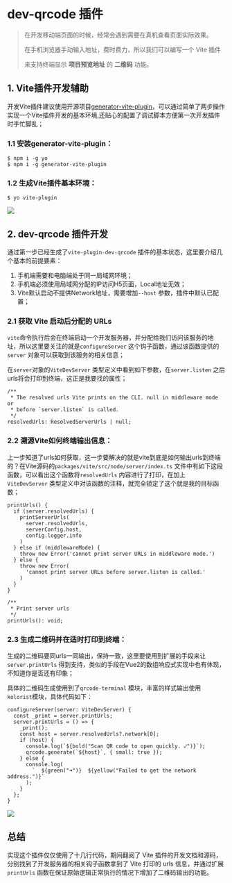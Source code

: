 # dev-qrcode 插件
> 在开发移动端页面的时候，经常会遇到需要在真机查看页面实际效果。
>
> 在手机浏览器手动输入地址，费时费力，所以我们可以编写一个 Vite 插件
>
> 来支持终端显示 **项目预览地址** 的 **二维码** 功能。


## 1. Vite插件开发辅助

开发Vite插件建议使用开源项目[generator-vite-plugin](https://github.com/OSpoon/generator-vite-plugin)，可以通过简单了两步操作实现一个Vite插件开发的基本环境,还贴心的配置了调试脚本方便第一次开发插件时手忙脚乱；

### 1.1 安装generator-vite-plugin：

```shell
$ npm i -g yo
$ npm i -g generator-vite-plugin
```

### 1.2 生成Vite插件基本环境：

```shell
$ yo vite-plugin
```

![](https://cdn.shopifycdn.net/s/files/1/0550/0524/9633/files/20230614142831.png?v=1686724209)

## 2. dev-qrcode 插件开发

通过第一步已经生成了`vite-plugin-dev-qrcode` 插件的基本状态，这里要介绍几个基本的前提要素：

1. 手机端需要和电脑端处于同一局域网环境；
2. 手机端必须使用局域网分配的IP访问H5页面，Local地址无效；
3. Vite默认启动不提供Network地址，需要增加`--host` 参数，插件中默认已配置；

### 2.1 获取 Vite 启动后分配的 URLs

`vite`命令执行后会在终端启动一个开发服务器，并分配给我们访问该服务的地址，所以这里要关注的就是`configureServer` 这个钩子函数，通过该函数提供的`server` 对象可以获取到该服务的相关信息；

在`server`对象的`ViteDevServer` 类型定义中看到如下参数，在`server.listen` 之后urls将会打印到终端，这正是我要找的属性；

```tsx
/**
 * The resolved urls Vite prints on the CLI. null in middleware mode or
 * before `server.listen` is called.
 */
resolvedUrls: ResolvedServerUrls | null;
```

### 2.2 溯源Vite如何终端输出信息：

上一步知道了urls如何获取，这一步要解决的就是vite到底是如何输出urls到终端的？在Vite源码的`packages/vite/src/node/server/index.ts` 文件中有如下这段函数，可以看出这个函数将`resolvedUrls` 内容进行了打印，在加上`ViteDevServer` 类型定义中对该函数的注释，就完全锁定了这个就是我的目标函数；

```tsx
printUrls() {
  if (server.resolvedUrls) {
    printServerUrls(
      server.resolvedUrls,
      serverConfig.host,
      config.logger.info
    )
  } else if (middlewareMode) {
    throw new Error('cannot print server URLs in middleware mode.')
  } else {
    throw new Error(
      'cannot print server URLs before server.listen is called.'
    )
  }
}
```

```tsx
/**
 * Print server urls
 */
printUrls(): void;
```

### 2.3 生成二维码并在适时打印到终端：

生成的二维码要同urls一同输出，保持一致，这里要使用到扩展的手段来让`server.printUrls` 得到支持，类似的手段在Vue2的数组响应式实现中也有体现，不知道你是否还有印象；

具体的二维码生成使用到了`qrcode-terminal` 模块，丰富的样式输出使用`kolorist`模块，具体代码如下：

```tsx
configureServer(server: ViteDevServer) {
  const _print = server.printUrls;
  server.printUrls = () => {
    _print();
    const host = server.resolvedUrls?.network[0];
    if (host) {
      console.log(`${bold("Scan QR code to open quickly. ⤦")}`);
      qrcode.generate(`${host}`, { small: true });
    } else {
      console.log(
        `  ${green("➜")}  ${yellow("Failed to get the network address.")}`
      );
    }
  };
}
```

![](https://cdn.shopifycdn.net/s/files/1/0550/0524/9633/files/20230614142938.png?v=1686724209)

## 总结

实现这个插件仅仅使用了十几行代码，期间翻阅了 Vite 插件的开发文档和源码，分别找到了开发服务器的相关钩子函数拿到了 Vite 打印的 urls 信息，并通过扩展`printUrls` 函数在保证原始逻辑正常执行的情况下增加了二维码输出的功能。
